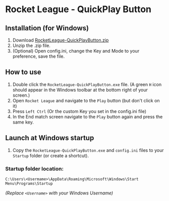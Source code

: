 # Rocket League - QuickPlay Button

## Installation (for Windows)
1. Download [RocketLeague-QuickPlayButton.zip](https://github.com/WesselKroos/rocket-league-tools/releases/download/v-1.0.2/RocketLeague-QuickPlayButton.zip)
2. Unzip the .zip file.
3. (Optional) Open config.ini, change the Key and Mode to your preference, save the file.

## How to use
1. Double click the `RocketLeague-QuickPlayButton.exe` file. 
(A green `H` icon should appear in the Windows toolbar at the bottom right of your screen.)
2. Open `Rocket League` and navigate to the `Play` button (but don't click on it)
3. Press `Left Ctrl` (Or the custom Key you set in the config.ini file)
4. In the End match screen navigate to the `Play` button again and press the same key.

## Launch at Windows startup
1. Copy the `RocketLeague-QuickPlayButton.exe` and `config.ini` files to your `Startup` folder (or create a shortcut). 

### Startup folder location: ###
`C:\Users\<Usermame>\AppData\Roaming\Microsoft\Windows\Start Menu\Programs\Startup`

_(Replace `<Username>` with your Windows Username)_